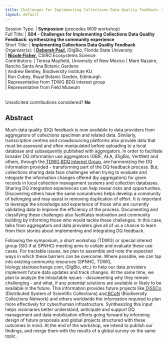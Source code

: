 ```yaml
---
title: Challenges for Implementing Collections Data Quality Feedback: synthesizing the community experience
layout: default
---
```


Session Type: | **Symposium**   (precedes W09 workshop)  
Full Title:   | **S04 - Challenges for Implementing Collections Data Quality Feedback: synthesizing the community experience**   
Short Title:  | **Implementing Collections Data Quality Feedback**  
Organizer(s): | **[Deborah Paul](mailto:dpaul@fsu.edu),** iDigBio, Florida State University  
              | **[Nicole Fisher](mailto:Nicole.Fisher@CSIRO.AU),** CSIRO Ecosystems Science  
Contributors: | Teresa Mayfield, University of New Mexico
              | Mare Nazaire, Rancho Santa Ana Botanic Gardens  
              | Andrew Bentley, Biodiversity Institute KU  
              | Ron Cubey, Royal Botanic Garden, Edinburgh  
              | Representative from TDWG BDQ interest group  
              | Representative from Field Museum  

  
<p><br />Unsolicited contributions considered? <strong>No</strong></p>

<!--
**How many 80-minute sessions are you requesting?** 2 for symposium; 2 for workshop (can be divided over separate days)
**Is your session open to unsolicited contributions?** No
**Technical Requirements:** 
Theater/classroom seating for symposium; tables/power/working environment (flip chart or marker board) for workshop; usual AV
-
**Format Options**:
-
IF at TDWG, then this whole thing could be either
-
> 1. Workshop (talks followed by workshop for general audience sharing and to summarize findings)
-
> 2. Symposium for talks, followed by workshop for general audience sharing and to summarize findings
-
IF at SPNHC, then
-
> 1. This is likely best a Symposium, followed by a SPNHC SIG (Special Interest Group Meeting) where everyone interested can then add their experiences and we can summarize findings.
-
Maybe this is best at SPNHC because we need input from those who are doing the data integration in their collections. However, we need the TDWG audience – to hear the needs / expectations of the collections. Our interests overlap with the TDWG DQ working group – and we have talked to them about our symposium. We trust you, the local organizers to put this where we can best reach both the TDWG and SPNHC audience and best fits in with your other contributions.
-
We note this also aligns as likely appealing to those taking part in the hands-on workshop organized by Laura Russell to help people directly with data mobilization.
-
Please let us know if we need to submit a separate abstract for the Workshop (if at TDWG) or the SIG (if at SPNHC). It is easy to separate the above abstract into two - one for a symposium, one for the followup workshop / SIG.
-
**Expected attendance**. 40 – 60? Hard to say.
-->


## Abstract 

Much data quality (DQ) feedback is now available to data providers from aggregators of collections specimen and related data. Similarly, transcription centres and crowdsourcing platforms also provide data that must be assessed and often manipulated before uploading to a local database and subsequently published with aggregators. In order to facilitate broader DQ information use aggregators (GBIF, ALA, iDigBio, VertNet) and others, through the[ TDWG BDQ Interest Group](https://github.com/tdwg/bdq), are harmonizing the DQ information provided - transforming part of the DQ feedback process. But, collections sharing data face challenges when trying to evaluate and integrate the information changes offered (by aggregators) for given records in local collection management systems and collection databases. Sharing DQ integration experiences can help reveal risks and opportunities. Discovering others have the same conundrums helps develop a community of belonging and may assist in removing duplication of effort. It is important to leverage the knowledge and experience of those who are currently validating data to improve the efficiency of the process. Documenting and classifying these challenges also facilitates motivation and community building by informing those who would tackle these challenges. In this case, talks from aggregators and data providers give all of us a chance to learn from their stories about implementing and integrating DQ feedback.

Following the symposium, a short workshop (TDWG) or special interest group (SIG if at SPNHC) meeting aims to collate and evaluate these use cases. For tractable issues, we plan to assemble and note the expected ways in which these barriers can be overcome. Where possible, we can tap into existing community resources (SPNHC, TDWG, biology.stackexchange.com, iDigBio, etc.) to help our data providers implement future data updates and track changes. At the same time, we plan to analyze the intractable issues - documenting why they remain challenging - and what, if any potential solutions are available or likely to be available in the future. This information provides future projects like[ DiSSCo](http://www.dissco.eu/) (Distributed System of Scientific Collections) and[ BCoN](https://bcon.aibs.org/) (Biodiversity Collections Network) and others worldwide the information required to plan more effectively for cyber/human infrastructure. Synthesizing this input helps visionaries better understand, anticipate and support DQ management and data mobilization efforts going forward by informing design of future proposals and global projects structured with these outcomes in mind. At the end of the workshop, we intend to publish our findings, and merge them with the results of a global survey on the same topic.

